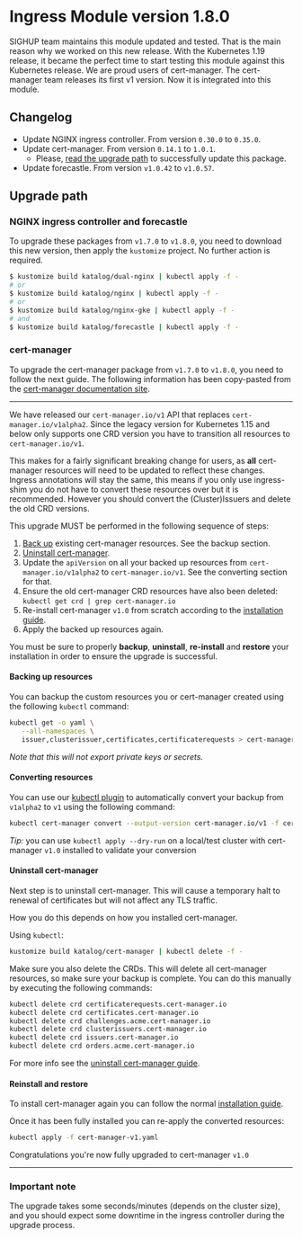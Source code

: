 # Ingress Module version 1.8.0

SIGHUP team maintains this module updated and tested. That is the main reason why we worked on this new release.
With the Kubernetes 1.19 release, it became the perfect time to start testing this module against this Kubernetes
release. We are proud users of cert-manager. The cert-manager team releases its first v1 version. Now it is integrated
into this module.

## Changelog

- Update NGINX ingress controller. From version `0.30.0` to `0.35.0`.
- Update cert-manager. From version `0.14.1` to `1.0.1`.
  - Please, [read the upgrade path](#cert-manager) to successfully update this package.
- Update forecastle. From version `v1.0.42` to `v1.0.57`.

## Upgrade path

### NGINX ingress controller and forecastle

To upgrade these packages from `v1.7.0` to `v1.8.0`, you need to download this new version, then apply the
`kustomize` project. No further action is required.

```bash
$ kustomize build katalog/dual-nginx | kubectl apply -f -
# or
$ kustomize build katalog/nginx | kubectl apply -f -
# or
$ kustomize build katalog/nginx-gke | kubectl apply -f -
# and
$ kustomize build katalog/forecastle | kubectl apply -f -
```

### cert-manager

To upgrade the cert-manager package from `v1.7.0` to `v1.8.0`, you need to follow the next guide.
The following information has been copy-pasted from the
[cert-manager documentation site](https://cert-manager.io/docs/installation/upgrading/upgrading-0.16-1.0/#kubernetes-1-14-and-below).

---

We have released our `cert-manager.io/v1` API that replaces `cert-manager.io/v1alpha2`.
Since the legacy version for Kubernetes 1.15 and below only supports one CRD version
you have to transition all resources to `cert-manager.io/v1`.

This makes for a fairly significant breaking change for users, as **all**
cert-manager resources will need to be updated to reflect these changes.
Ingress annotations will stay the same, this means if you only use ingress-shim
you do not have to convert these resources over but it is recommended.
However you should convert the (Cluster)Issuers and delete the old CRD versions.

This upgrade MUST be performed in the following sequence of steps:


1. [Back up](#backing-up-resources) existing cert-manager resources. See the backup section.
2. [Uninstall cert-manager](#uninstall-cert-manager).
3. Update the `apiVersion` on all your backed up resources from
   `cert-manager.io/v1alpha2` to `cert-manager.io/v1`. See the converting section for that.
4. Ensure the old cert-manager CRD resources have also been deleted: `kubectl get crd | grep cert-manager.io`
5. Re-install cert-manager `v1.0` from scratch according to the [installation guide](../../katalog/cert-manager/README.md).
6. Apply the backed up resources again.


You must be sure to properly **backup**, **uninstall**, **re-install** and
**restore** your installation in order to ensure the upgrade is successful.

#### Backing up resources

You can backup the custom resources you or cert-manager created using the following `kubectl` command:
```bash
kubectl get -o yaml \
   --all-namespaces \
   issuer,clusterissuer,certificates,certificaterequests > cert-manager-backup.yaml
```
*Note that this will not export private keys or secrets.*


#### Converting resources

You can use our [kubectl plugin](https://cert-manager.io/docs/usage/kubectl-plugin/)
to automatically convert your backup from `v1alpha2` to `v1` using the following command:

```bash
kubectl cert-manager convert --output-version cert-manager.io/v1 -f cert-manager-backup.yaml > cert-manager-v1.yaml
```

*Tip:* you can use `kubectl apply --dry-run` on a local/test cluster with cert-manager `v1.0` installed to validate your conversion

#### Uninstall cert-manager

Next step is to uninstall cert-manager.
This will cause a temporary halt to renewal of certificates but will not affect any TLS traffic.

How you do this depends on how you installed cert-manager.

Using `kubectl`:
```bash
kustomize build katalog/cert-manager | kubectl delete -f -
```

Make sure you also delete the CRDs. This will delete all cert-manager resources, so make sure your backup is complete.
You can do this manually by executing the following commands:
```bash
kubectl delete crd certificaterequests.cert-manager.io
kubectl delete crd certificates.cert-manager.io
kubectl delete crd challenges.acme.cert-manager.io
kubectl delete crd clusterissuers.cert-manager.io
kubectl delete crd issuers.cert-manager.io
kubectl delete crd orders.acme.cert-manager.io
```

For more info see the [uninstall cert-manager guide](https://cert-manager.io/docs/installation/uninstall/).

#### Reinstall and restore

To install cert-manager again you can follow the normal [installation guide](../../katalog/cert-manager/README.md).

Once it has been fully installed you can re-apply the converted resources:
```bash
kubectl apply -f cert-manager-v1.yaml
```

Congratulations you're now fully upgraded to cert-manager `v1.0`

---

### Important note

The upgrade takes some seconds/minutes (depends on the cluster size),
and you should expect some downtime in the ingress controller during the upgrade process.
